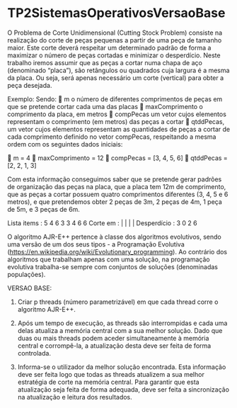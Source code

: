 # TP2SistemasOperativosVersaoBase

O Problema de Corte Unidimensional (Cutting Stock Problem) consiste na realização do corte de
peças pequenas a partir de uma peça de tamanho maior. Este corte deverá respeitar um determinado
padrão de forma a maximizar o número de peças cortadas e minimizar o desperdício.
Neste trabalho iremos assumir que as peças a cortar numa chapa de aço (denominado “placa”), são
retângulos ou quadrados cuja largura é a mesma da placa. Ou seja, será apenas necessário um corte
(vertical) para obter a peça desejada.

Exemplo:
Sendo:
 m o número de diferentes comprimentos de peças em que se pretende cortar cada uma das placas
 maxComprimento o comprimento da placa, em metros
 compPecas um vetor cujos elementos representam o comprimento (em metros) das peças a cortar
 qtddPecas, um vetor cujos elementos representam as quantidades de peças a cortar de cada comprimento definido no vetor compPecas, respeitando a mesma ordem com os seguintes dados iniciais:

 m = 4
 maxComprimento = 12
 compPecas = [3, 4, 5, 6]
 qtddPecas = [2, 2, 1, 3]

Com esta informação conseguimos saber que se pretende gerar padrões de organização das peças na
placa, que a placa tem 12m de comprimento, que as peças a cortar possuem quatro comprimentos
diferentes (3, 4, 5 e 6 metros), e que pretendemos obter 2 peças de 3m, 2 peças de 4m, 1 peça de
5m, e 3 peças de 6m.

Lista items : 5 4 6 3 3 4 6 6
Corte em : | | | |
Desperdício : 3 0 2 6

O algoritmo AJR-E++ pertence à classe dos algoritmos evolutivos, sendo uma versão de um dos
seus tipos - a Programação Evolutiva (https://en.wikipedia.org/wiki/Evolutionary_programming).
Ao contrário dos algoritmos que trabalham apenas com uma solução, na programação evolutiva
trabalha-se sempre com conjuntos de soluções (denominadas populações).

VERSAO BASE:

1. Criar p threads (número parametrizável) em que cada thread corre o algoritmo AJR-E++.

2. Após um tempo de execução, as threads são interrompidas e cada uma delas atualiza a
memória central com a sua melhor solução. Dado que duas ou mais threads podem aceder
simultaneamente à memória central e corrompê-la, a atualização desta deve ser feita de
forma controlada.

3. Informa-se o utilizador da melhor solução encontrada. Esta informação deve ser feita logo
que todas as threads atualizem a sua melhor estratégia de corte na memória central. Para
garantir que esta atualização seja feita de forma adequada, deve ser feita a sincronização na
atualização e leitura dos resultados.

